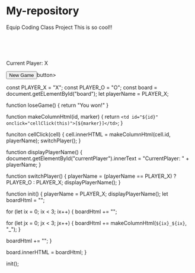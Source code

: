 # My-repository
Equip Coding Class Project
This is so cool!!
<html>
  <head>
    <title> 2-Player Tic Tac Toe</title>
    <style>
      table { font-size: 40px;
            font-family: 'Courier New', Courier, monospace; }
    </style>
  </head>
  <body>
    <table id="board"></table>
    <p id="currentPlayer">Current Player: X</p>
    <button onclick="init()">New Game</button>button>
    <script src="tictactoe.js"></script>
  </body>
</html>

const PLAYER_X = "X";
const PLAYER_O = "O";
const board = document.getELementById("board");
let playerName = PLAYER_X;

function loseGame() {
  return "You won!"
}

function makeColumnHtml(id, marker) {
return `<td id="${id}" onclick="cellClick(this)">[${marker}]</td>`;
}

funciton cellClick(cell) {
cell.innerHTML = makeColumnHtml(cell.id, playerName);
switchPlayer();
}

function displayPlayerName() {
document.getElementById("currentPlayer").innerText = "CurrentPlayer: " + playerName;
}

function switchPlayer() {
playerName = (playerName == PLAYER_X) ? PLAYER_O : PLAYER_X;
displayPlayerName();
}

function init() {
playerName = PLAYER_X;
displayPlayerName();
let boardHtml = "";

for (let ix = 0; ix < 3; ix++) {
boardHtml += "<tr>";

  for (let jx = 0; jx < 3; jx++) {
      boardHtml += makeColumnHtml(`${ix}_${ix}`, "_");
    }

  boardHtml += "</tr>";
}

board.innerHTML = boardHtml;
}

init();

